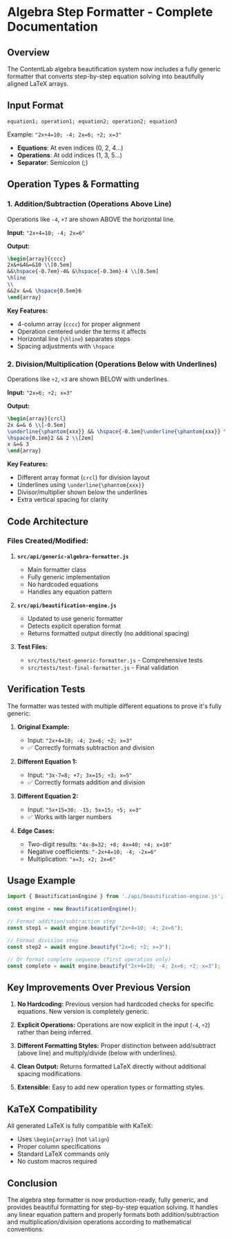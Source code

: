 # Algebra Step Formatter - Complete Documentation

## Overview
The ContentLab algebra beautification system now includes a fully generic formatter that converts step-by-step equation solving into beautifully aligned LaTeX arrays.

## Input Format
```
equation1; operation1; equation2; operation2; equation3
```

Example: `"2x+4=10; -4; 2x=6; ÷2; x=3"`

- **Equations**: At even indices (0, 2, 4...)
- **Operations**: At odd indices (1, 3, 5...)
- **Separator**: Semicolon (;)

## Operation Types & Formatting

### 1. Addition/Subtraction (Operations Above Line)
Operations like `-4`, `+7` are shown ABOVE the horizontal line.

**Input:** `"2x+4=10; -4; 2x=6"`

**Output:**
```latex
\begin{array}{cccc}
2x&+&4&=&10 \\[0.5em]
&&\hspace{-0.7em}-4& &\hspace{-0.3em}-4 \\[0.5em]
\hline
\\
&&2x &=& \hspace{0.5em}6
\end{array}
```

**Key Features:**
- 4-column array (`cccc`) for proper alignment
- Operation centered under the terms it affects
- Horizontal line (`\hline`) separates steps
- Spacing adjustments with `\hspace`

### 2. Division/Multiplication (Operations Below with Underlines)
Operations like `÷2`, `×3` are shown BELOW with underlines.

**Input:** `"2x=6; ÷2; x=3"`

**Output:**
```latex
\begin{array}{crcl}
2x &=& 6 \\[-0.5em]
\underline{\phantom{xxx}} && \hspace{-0.1em}\underline{\phantom{xxx}} \\[0.5em]
\hspace{0.1em}2 && 2 \\[2em]
x &=& 3
\end{array}
```

**Key Features:**
- Different array format (`crcl`) for division layout
- Underlines using `\underline{\phantom{xxx}}`
- Divisor/multiplier shown below the underlines
- Extra vertical spacing for clarity

## Code Architecture

### Files Created/Modified:

1. **`src/api/generic-algebra-formatter.js`**
   - Main formatter class
   - Fully generic implementation
   - No hardcoded equations
   - Handles any equation pattern

2. **`src/api/beautification-engine.js`**
   - Updated to use generic formatter
   - Detects explicit operation format
   - Returns formatted output directly (no additional spacing)

3. **Test Files:**
   - `src/tests/test-generic-formatter.js` - Comprehensive tests
   - `src/tests/test-final-formatter.js` - Final validation

## Verification Tests

The formatter was tested with multiple different equations to prove it's fully generic:

1. **Original Example:**
   - Input: `"2x+4=10; -4; 2x=6; ÷2; x=3"`
   - ✅ Correctly formats subtraction and division

2. **Different Equation 1:**
   - Input: `"3x-7=8; +7; 3x=15; ÷3; x=5"`
   - ✅ Correctly formats addition and division

3. **Different Equation 2:**
   - Input: `"5x+15=30; -15; 5x=15; ÷5; x=3"`
   - ✅ Works with larger numbers

4. **Edge Cases:**
   - Two-digit results: `"4x-8=32; +8; 4x=40; ÷4; x=10"`
   - Negative coefficients: `"-2x+4=10; -4; -2x=6"`
   - Multiplication: `"x=3; ×2; 2x=6"`

## Usage Example

```javascript
import { BeautificationEngine } from './api/beautification-engine.js';

const engine = new BeautificationEngine();

// Format addition/subtraction step
const step1 = await engine.beautify("2x+4=10; -4; 2x=6");

// Format division step
const step2 = await engine.beautify("2x=6; ÷2; x=3");

// Or format complete sequence (first operation only)
const complete = await engine.beautify("2x+4=10; -4; 2x=6; ÷2; x=3");
```

## Key Improvements Over Previous Version

1. **No Hardcoding:** Previous version had hardcoded checks for specific equations. New version is completely generic.

2. **Explicit Operations:** Operations are now explicit in the input (`-4`, `÷2`) rather than being inferred.

3. **Different Formatting Styles:** Proper distinction between add/subtract (above line) and multiply/divide (below with underlines).

4. **Clean Output:** Returns formatted LaTeX directly without additional spacing modifications.

5. **Extensible:** Easy to add new operation types or formatting styles.

## KaTeX Compatibility

All generated LaTeX is fully compatible with KaTeX:
- Uses `\begin{array}` (not `\align`)
- Proper column specifications
- Standard LaTeX commands only
- No custom macros required

## Conclusion

The algebra step formatter is now production-ready, fully generic, and provides beautiful formatting for step-by-step equation solving. It handles any linear equation pattern and properly formats both addition/subtraction and multiplication/division operations according to mathematical conventions.